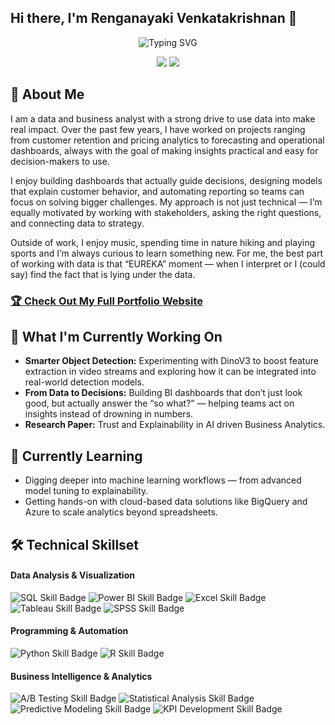 ## Hi there, I'm Renganayaki Venkatakrishnan 👋

<div align="center">
  <!--  You can customize the typing text in the "lines=" section of the URL below -->
  <!--  For an ampersand (&), use &amp; (e.g., Analytics+%26+Optimization) -->
  <img src="https://readme-typing-svg.herokuapp.com?font=Fira+Code&pause=1000&color=32CD32&center=true&vCenter=true&width=650&lines=Data+scientist+%7C+Business+Intelligence+%7C+Statistician;Where+numbers+meet+decisions;Power+BI+Developer" alt="Typing SVG" />
</div>

<!-- 🔗 Update these links with your own social media and contact information -->
<p align="center">
  <a href="https://www.linkedin.com/in/renganayaki-venkatakrishnan-349a61186/"><img src="https://img.shields.io/badge/LinkedIn-Connect-blue?style=for-the-badge&logo=linkedin"></a>
  <a href="mailto:renganayaki.venkatakrishnan00@gmail.com"><img src="https://img.shields.io/badge/Email-Contact-orange?style=for-the-badge&logo=gmail"></a>
</p>

## 🚀 About Me 
I am a data and business analyst with a strong drive to use data into make real impact. Over the past few years, I have worked on projects ranging from customer retention and pricing analytics to forecasting and operational dashboards, always with the goal of making insights practical and easy for decision-makers to use.

I enjoy building dashboards that actually guide decisions, designing models that explain customer behavior, and automating reporting so teams can focus on solving bigger challenges. My approach is not just technical — I’m equally motivated by working with stakeholders, asking the right questions, and connecting data to strategy.

Outside of work, I enjoy music, spending time in nature hiking and playing sports and I’m always curious to learn something new. For me, the best part of working with data is that “EUREKA” moment — when I interpret or I (could say) find the fact that is lying under the data.

<!-- 🌐 Replace "your-username" with your actual GitHub username -->
### [🏆 Check Out My Full Portfolio Website](https://github.com/rengavk)
      
## 🔭 What I'm Currently Working On 

- **Smarter Object Detection:** Experimenting with DinoV3 to boost feature extraction in video streams and exploring how it can be integrated into real-world detection models.
- **From Data to Decisions:** Building BI dashboards that don’t just look good, but actually answer the “so what?” — helping teams act on insights instead of drowning in numbers.
- **Research Paper:** Trust and Explainability in AI driven Business Analytics.

## 🌱 Currently Learning 

- Digging deeper into machine learning workflows — from advanced model tuning to explainability.
- Getting hands-on with cloud-based data solutions like BigQuery and Azure to scale analytics beyond spreadsheets.

## 🛠️ Technical Skillset

<!-- This section uses Shields.io badges. You can customize them or create your own!-->

#### Data Analysis & Visualization
<p>
  <!-- 💡 Go to Shields.io to create your own badges -->
  <img src="https://img.shields.io/badge/SQL-Intermediate-4479A1?style=flat&logo=mysql&logoColor=white" alt="SQL Skill Badge">
  <img src="https://img.shields.io/badge/Power%20BI-Intermediate-F2C811?style=flat&logo=powerbi&logoColor=black" alt="Power BI Skill Badge">
  <img src="https://img.shields.io/badge/Excel-Expert-217346?style=flat&logo=microsoft-excel&logoColor=white" alt="Excel Skill Badge">
  <img src="https://img.shields.io/badge/Tableau-Intermediate-E97627?style=flat&logo=tableau&logoColor=white" alt="Tableau Skill Badge">
  <img src="https://img.shields.io/badge/SPSS-Intermediate-F2C811?style=flat&logo=spss&logoColor=black" alt="SPSS Skill Badge">
</p>

#### Programming & Automation
<p>
  <img src="https://img.shields.io/badge/Python-Intermediate-3776AB?style=flat&logo=python&logoColor=white" alt="Python Skill Badge">
  <img src="https://img.shields.io/badge/R-Intermediate-276DC3?style=flat&logo=r&logoColor=white" alt="R Skill Badge">
</p>

#### Business Intelligence & Analytics
<p>
  <img src="https://img.shields.io/badge/A%2FB%20Testing-Experienced-FF6B6B?style=flat" alt="A/B Testing Skill Badge">
  <img src="https://img.shields.io/badge/Statistical%20Analysis-Experienced-4ECDC4?style=flat" alt="Statistical Analysis Skill Badge">
  <img src="https://img.shields.io/badge/Predictive%20Modeling-Intermediate-45B7D1?style=flat" alt="Predictive Modeling Skill Badge">
  <img src="https://img.shields.io/badge/KPI%20Development-Intermediate-96CEB4?style=flat" alt="KPI Development Skill Badge">
</p>

